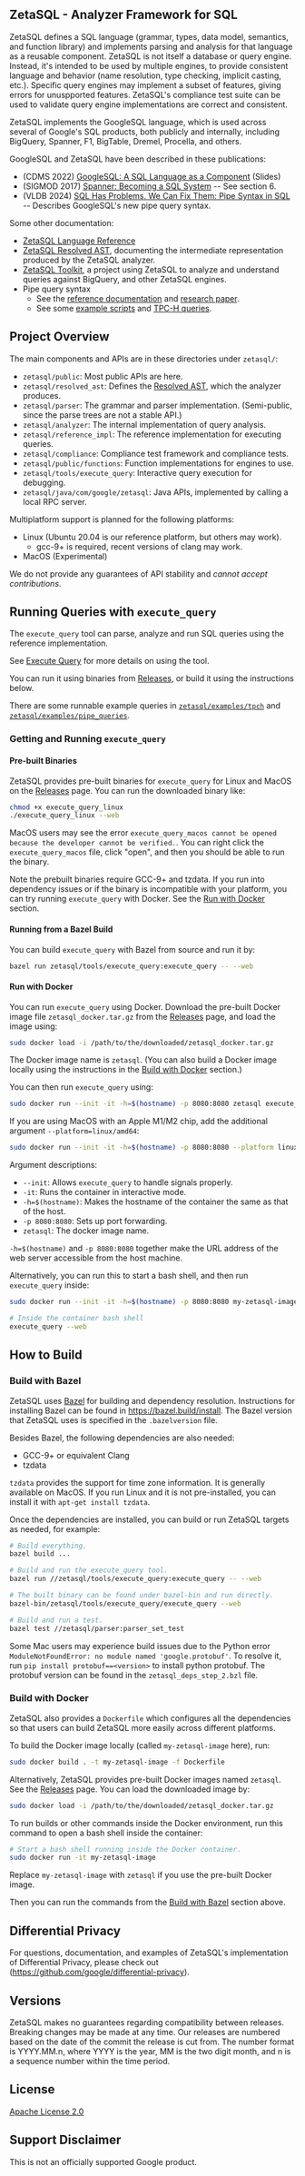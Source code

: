 ## ZetaSQL - Analyzer Framework for SQL

ZetaSQL defines a SQL language (grammar, types, data model, semantics, and
function library) and
implements parsing and analysis for that language as a reusable component.
ZetaSQL is not itself a database or query engine. Instead,
it's intended to be used by multiple engines, to provide consistent
language and behavior (name resolution, type checking, implicit
casting, etc.). Specific query engines may implement a subset of features,
giving errors for unuspported features.
ZetaSQL's compliance test suite can be used to validate query engine
implementations are correct and consistent.

ZetaSQL implements the GoogleSQL language, which is used across several of
Google's SQL products, both publicly and internally, including BigQuery,
Spanner, F1, BigTable, Dremel, Procella, and others.

GoogleSQL and ZetaSQL have been described in these publications:

* (CDMS 2022) [GoogleSQL: A SQL Language as a Component](https://cdmsworkshop.github.io/2022/Slides/Fri_C2.5_DavidWilhite.pptx) (Slides)
* (SIGMOD 2017) [Spanner: Becoming a SQL System](https://static.googleusercontent.com/media/research.google.com/en//pubs/archive/46103.pdf) -- See section 6.
* (VLDB 2024) [SQL Has Problems. We Can Fix Them: Pipe Syntax in SQL](https://research.google/pubs/pub1005959/) -- Describes GoogleSQL's new pipe query syntax.

Some other documentation:

* [ZetaSQL Language Reference](docs/README.md)
* [ZetaSQL Resolved AST](docs/resolved_ast.md), documenting the intermediate representation produced by the ZetaSQL analyzer.
* [ZetaSQL Toolkit](https://github.com/GoogleCloudPlatform/zetasql-toolkit), a project using ZetaSQL to analyze and understand queries against BigQuery, and other ZetaSQL engines.
* Pipe query syntax
    * See the [reference documentation](https://github.com/google/zetasql/blob/master/docs/pipe-syntax.md) and [research paper](https://research.google/pubs/pub1005959/).
    * See some [example scripts](zetasql/examples/pipe_queries) and [TPC-H queries](zetasql/examples/tpch).

## Project Overview

The main components and APIs are in these directories under `zetasql/`:

* `zetasql/public`: Most public APIs are here.
* `zetasql/resolved_ast`: Defines the [Resolved AST](docs/resolved_ast.md), which the analyzer produces.
* `zetasql/parser`: The grammar and parser implementation. (Semi-public, since the parse trees are not a stable API.)
* `zetasql/analyzer`: The internal implementation of query analysis.
* `zetasql/reference_impl`: The reference implementation for executing queries.
* `zetasql/compliance`: Compliance test framework and compliance tests.
* `zetasql/public/functions`: Function implementations for engines to use.
* `zetasql/tools/execute_query`: Interactive query execution for debugging.
* `zetasql/java/com/google/zetasql`: Java APIs, implemented by calling a local RPC server.

Multiplatform support is planned for the following platforms:

 - Linux (Ubuntu 20.04 is our reference platform, but others may work).
   - gcc-9+ is required, recent versions of clang may work.
 - MacOS (Experimental)

We do not provide any guarantees of API stability and *cannot accept
contributions*.

## Running Queries with `execute_query`

The `execute_query` tool can parse, analyze and run SQL
queries using the reference implementation.

See [Execute Query](execute_query.md) for more details on using the tool.

You can run it using binaries from
[Releases](https://github.com/google/zetasql/releases), or build it using the
instructions below.

There are some runnable example queries in
[`zetasql/examples/tpch`](zetasql/examples/tpch) and
[`zetasql/examples/pipe_queries`](zetasql/examples/pipe_queries).

### Getting and Running `execute_query`
#### Pre-built Binaries

ZetaSQL provides pre-built binaries for `execute_query` for Linux and MacOS on
the [Releases](https://github.com/google/zetasql/releases) page. You can run
the downloaded binary like:

```bash
chmod +x execute_query_linux
./execute_query_linux --web
```

MacOS users may see the error `execute_query_macos cannot be opened because the developer cannot be verified.`.
You can right click the `execute_query_macos` file, click "open", and then you
should be able to run the binary.

Note the prebuilt binaries require GCC-9+ and tzdata. If you run into dependency
issues or if the binary is incompatible with your platform, you can try running
`execute_query` with Docker. See the [Run with Docker](#run-with-docker)
section.

#### Running from a Bazel Build

You can build `execute_query` with Bazel from source and run it by:

```bash
bazel run zetasql/tools/execute_query:execute_query -- --web
```

#### Run with Docker

You can run `execute_query` using Docker. Download the pre-built Docker image
file `zetasql_docker.tar.gz` from the
[Releases](https://github.com/google/zetasql/releases) page, and load the image
using:

```bash
sudo docker load -i /path/to/the/downloaded/zetasql_docker.tar.gz
```

The Docker image name is `zetasql`. (You can also build a Docker image locally
using the instructions in the [Build with Docker](#build-with-docker) section.)

You can then run `execute_query` using:

```bash
sudo docker run --init -it -h=$(hostname) -p 8080:8080 zetasql execute_query --web
```

If you are using MacOS with an Apple M1/M2 chip, add the additional argument
`--platform=linux/amd64`:

```bash
sudo docker run --init -it -h=$(hostname) -p 8080:8080 --platform linux/amd64 zetasql execute_query --web
```

Argument descriptions:

* `--init`: Allows `execute_query` to handle signals properly.
* `-it`: Runs the container in interactive mode.
* `-h=$(hostname)`: Makes the hostname of the container the same as that of the
                    host.
* `-p 8080:8080`: Sets up port forwarding.
* `zetasql`: The docker image name.

`-h=$(hostname)` and `-p 8080:8080` together make the URL address of the
web server accessible from the host machine.

Alternatively, you can run this to start a bash shell, and then run
`execute_query` inside:

```bash
sudo docker run --init -it -h=$(hostname) -p 8080:8080 my-zetasql-image

# Inside the container bash shell
execute_query --web
```

## How to Build

### Build with Bazel

ZetaSQL uses [Bazel](https://bazel.build) for building and dependency
resolution. Instructions for installing Bazel can be found in
https://bazel.build/install. The Bazel version that ZetaSQL uses is specified in
the `.bazelversion` file.

Besides Bazel, the following dependencies are also needed:

* GCC-9+ or equivalent Clang
* tzdata

`tzdata` provides the support for time zone information. It is generally
available on MacOS. If you run Linux and it is not pre-installed, you can
install it with `apt-get install tzdata`.

Once the dependencies are installed, you can build or run ZetaSQL targets as
needed, for example:

```bash
# Build everything.
bazel build ...

# Build and run the execute_query tool.
bazel run //zetasql/tools/execute_query:execute_query -- --web

# The built binary can be found under bazel-bin and run directly.
bazel-bin/zetasql/tools/execute_query/execute_query --web

# Build and run a test.
bazel test //zetasql/parser:parser_set_test
```

Some Mac users may experience build issues due to the Python error
`ModuleNotFoundError: no module named 'google.protobuf'`. To resolve it, run
`pip install protobuf==<version>` to install python protobuf. The protobuf
version can be found in the `zetasql_deps_step_2.bzl` file.

### Build with Docker

ZetaSQL also provides a `Dockerfile` which configures all the dependencies so
that users can build ZetaSQL more easily across different platforms.

To build the Docker image locally (called `my-zetasql-image` here), run:

```bash
sudo docker build . -t my-zetasql-image -f Dockerfile
```

Alternatively, ZetaSQL provides pre-built Docker images named `zetasql`. See the
[Releases](https://github.com/google/zetasql/releases) page. You can load the
downloaded image by:

```bash
sudo docker load -i /path/to/the/downloaded/zetasql_docker.tar.gz
```

To run builds or other commands inside the Docker environment, run this command
to open a bash shell inside the container:

```bash
# Start a bash shell running inside the Docker container.
sudo docker run -it my-zetasql-image
```

Replace `my-zetasql-image` with `zetasql` if you use the pre-built Docker image.

Then you can run the commands from the [Build with Bazel](#build-with-bazel)
section above.


## Differential Privacy
For questions, documentation, and examples of ZetaSQL's implementation of
Differential Privacy, please check out
(https://github.com/google/differential-privacy).

## Versions

ZetaSQL makes no guarantees regarding compatibility between releases.
Breaking changes may be made at any time. Our releases are numbered based
on the date of the commit the release is cut from. The number format is
YYYY.MM.n, where YYYY is the year, MM is the two digit month, and n is a
sequence number within the time period.

## License

[Apache License 2.0](LICENSE)

## Support Disclaimer
This is not an officially supported Google product.
